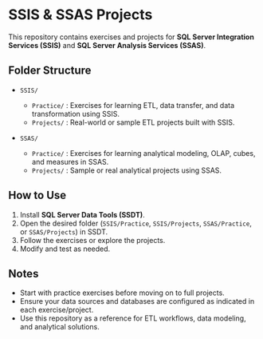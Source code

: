 # SSIS & SSAS Projects

This repository contains exercises and projects for **SQL Server Integration Services (SSIS)** and **SQL Server Analysis Services (SSAS)**.

## Folder Structure

- `SSIS/`
  - `Practice/` : Exercises for learning ETL, data transfer, and data transformation using SSIS.
  - `Projects/` : Real-world or sample ETL projects built with SSIS.

- `SSAS/`
  - `Practice/` : Exercises for learning analytical modeling, OLAP, cubes, and measures in SSAS.
  - `Projects/` : Sample or real analytical projects using SSAS.

## How to Use

1. Install **SQL Server Data Tools (SSDT)**.
2. Open the desired folder (`SSIS/Practice`, `SSIS/Projects`, `SSAS/Practice`, or `SSAS/Projects`) in SSDT.
3. Follow the exercises or explore the projects.
4. Modify and test as needed.

## Notes

- Start with practice exercises before moving on to full projects.
- Ensure your data sources and databases are configured as indicated in each exercise/project.
- Use this repository as a reference for ETL workflows, data modeling, and analytical solutions.
